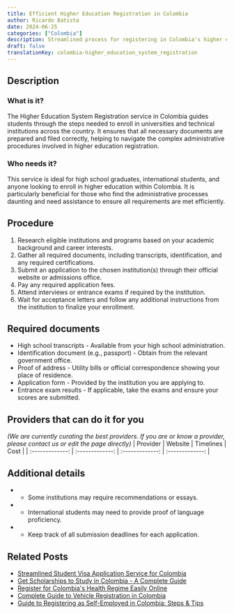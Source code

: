 ```yaml
---
title: Efficient Higher Education Registration in Colombia
author: Ricardo Batista
date: 2024-06-25
categories: ["Colombia"]
description: Streamlined process for registering in Colombia's higher education system. Learn about required steps and documents.
draft: false
translationKey: colombia-higher_education_system_registration
---
```


## Description
### What is it?
The Higher Education System Registration service in Colombia guides students through the steps needed to enroll in universities and technical institutions across the country. It ensures that all necessary documents are prepared and filed correctly, helping to navigate the complex administrative procedures involved in higher education registration.

### Who needs it?
This service is ideal for high school graduates, international students, and anyone looking to enroll in higher education within Colombia. It is particularly beneficial for those who find the administrative processes daunting and need assistance to ensure all requirements are met efficiently.

## Procedure

1. Research eligible institutions and programs based on your academic background and career interests.
2. Gather all required documents, including transcripts, identification, and any required certifications.
3. Submit an application to the chosen institution(s) through their official website or admissions office.
4. Pay any required application fees.
5. Attend interviews or entrance exams if required by the institution.
6. Wait for acceptance letters and follow any additional instructions from the institution to finalize your enrollment.


## Required documents

- High school transcripts - Available from your high school administration.
- Identification document (e.g., passport) - Obtain from the relevant government office.
- Proof of address - Utility bills or official correspondence showing your place of residence.
- Application form - Provided by the institution you are applying to.
- Entrance exam results - If applicable, take the exams and ensure your scores are submitted.


## Providers that can do it for you
_(We are currently curating the best providers. If you are or know a provider, please contact us or edit the page directly)_
| Provider        |     Website     |     Timelines    |       Cost      |
| :-------------: | :-------------: |  :-------------: | :-------------: |

## Additional details

- * Some institutions may require recommendations or essays.
- * International students may need to provide proof of language proficiency.
- * Keep track of all submission deadlines for each application.




## Related Posts

- [Streamlined Student Visa Application Service for Colombia](https://tramitit.com/guides/colombia/student_visa_request/)
- [Get Scholarships to Study in Colombia - A Complete Guide](https://tramitit.com/guides/colombia/scholarship_application/)
- [Register for Colombia's Health Regime Easily Online](https://tramitit.com/guides/colombia/health_regime_registration/)
- [Complete Guide to Vehicle Registration in Colombia](https://tramitit.com/guides/colombia/vehicle_registration/)
- [Guide to Registering as Self-Employed in Colombia: Steps & Tips](https://tramitit.com/guides/colombia/self-employed_registration/)